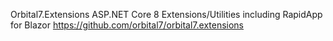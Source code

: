 ﻿Orbital7.Extensions
ASP.NET Core 8 Extensions/Utilities including RapidApp for Blazor
https://github.com/orbital7/orbital7.extensions